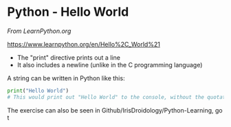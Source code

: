 # Python - Hello World

*From LearnPython.org*

https://www.learnpython.org/en/Hello%2C_World%21

* The "print" directive prints out a line
* It also includes a newline (unlike in the C programming language)

A string can be written in Python like this:

```python
print("Hello World")
# This would print out "Hello World" to the console, without the quotation marks
```

The exercise can also be seen in Github/IrisDroidology/Python-Learning, go t